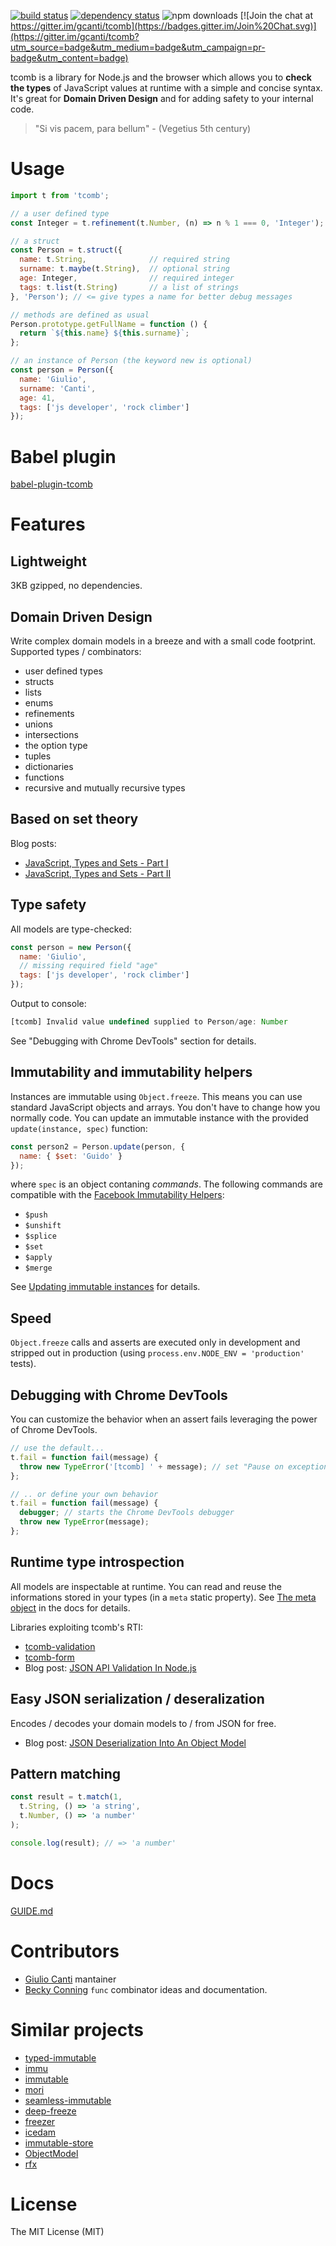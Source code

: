 [![build status](https://img.shields.io/travis/gcanti/tcomb/master.svg?style=flat-square)](https://travis-ci.org/gcanti/tcomb)
[![dependency status](https://img.shields.io/david/gcanti/tcomb.svg?style=flat-square)](https://david-dm.org/gcanti/tcomb)
![npm downloads](https://img.shields.io/npm/dm/tcomb.svg)
[![Join the chat at https://gitter.im/gcanti/tcomb](https://badges.gitter.im/Join%20Chat.svg)](https://gitter.im/gcanti/tcomb?utm_source=badge&utm_medium=badge&utm_campaign=pr-badge&utm_content=badge)

tcomb is a library for Node.js and the browser which allows you to **check the types** of JavaScript values at runtime with a simple and concise syntax. It's great for **Domain Driven Design** and for adding safety to your internal code.

> "Si vis pacem, para bellum" - (Vegetius 5th century)

# Usage

```js
import t from 'tcomb';

// a user defined type
const Integer = t.refinement(t.Number, (n) => n % 1 === 0, 'Integer');

// a struct
const Person = t.struct({
  name: t.String,              // required string
  surname: t.maybe(t.String),  // optional string
  age: Integer,                // required integer
  tags: t.list(t.String)       // a list of strings
}, 'Person'); // <= give types a name for better debug messages

// methods are defined as usual
Person.prototype.getFullName = function () {
  return `${this.name} ${this.surname}`;
};

// an instance of Person (the keyword new is optional)
const person = Person({
  name: 'Giulio',
  surname: 'Canti',
  age: 41,
  tags: ['js developer', 'rock climber']
});
```

# Babel plugin

[babel-plugin-tcomb](https://github.com/gcanti/babel-plugin-tcomb)

# Features

## Lightweight

3KB gzipped, no dependencies.

## Domain Driven Design

Write complex domain models in a breeze and with a small code footprint. Supported types / combinators:

* user defined types
* structs
* lists
* enums
* refinements
* unions
* intersections
* the option type
* tuples
* dictionaries
* functions
* recursive and mutually recursive types

## Based on set theory

Blog posts:

- [JavaScript, Types and Sets - Part I](https://gcanti.github.io/2014/09/29/javascript-types-and-sets.html)
- [JavaScript, Types and Sets - Part II](https://gcanti.github.io/2014/10/07/javascript-types-and-sets-part-II.html)

## Type safety

All models are type-checked:

```js
const person = new Person({
  name: 'Giulio',
  // missing required field "age"
  tags: ['js developer', 'rock climber']
});
```

Output to console:

```js
[tcomb] Invalid value undefined supplied to Person/age: Number
```

See "Debugging with Chrome DevTools" section for details.

## Immutability and immutability helpers

Instances are immutable using `Object.freeze`. This means you can use standard JavaScript objects and arrays. You don't have to change how you normally code. You can update an immutable instance with the provided `update(instance, spec)` function:

```js
const person2 = Person.update(person, {
  name: { $set: 'Guido' }
});
```

where `spec` is an object contaning *commands*. The following commands are compatible with the [Facebook Immutability Helpers](http://facebook.github.io/react/docs/update.html):

* `$push`
* `$unshift`
* `$splice`
* `$set`
* `$apply`
* `$merge`

See [Updating immutable instances](GUIDE.md#updating-immutable-instances) for details.

## Speed

`Object.freeze` calls and asserts are executed only in development and stripped out in production (using `process.env.NODE_ENV = 'production'` tests).

## Debugging with Chrome DevTools

You can customize the behavior when an assert fails leveraging the power of Chrome DevTools.

```js
// use the default...
t.fail = function fail(message) {
  throw new TypeError('[tcomb] ' + message); // set "Pause on exceptions" on the "Sources" panel
};

// .. or define your own behavior
t.fail = function fail(message) {
  debugger; // starts the Chrome DevTools debugger
  throw new TypeError(message);
};
```

## Runtime type introspection

All models are inspectable at runtime. You can read and reuse the informations stored in your types (in a `meta` static property). See [The meta object](GUIDE.md#the-meta-object) in the docs for details.

Libraries exploiting tcomb's RTI:

- [tcomb-validation](https://github.com/gcanti/tcomb-validation)
- [tcomb-form](https://github.com/gcanti/tcomb-form)
- Blog post: [JSON API Validation In Node.js](https://gcanti.github.io/2014/09/15/json-api-validation-in-node.html)

## Easy JSON serialization / deseralization

Encodes / decodes your domain models to / from JSON for free.
- Blog post: [JSON Deserialization Into An Object Model](https://gcanti.github.io/2014/09/12/json-deserialization-into-an-object-model.html)

## Pattern matching

```js
const result = t.match(1,
  t.String, () => 'a string',
  t.Number, () => 'a number'
);

console.log(result); // => 'a number'
```

# Docs

[GUIDE.md](GUIDE.md)

# Contributors

- [Giulio Canti](https://github.com/gcanti) mantainer
- [Becky Conning](https://github.com/beckyconning) `func` combinator ideas and documentation.

# Similar projects

* [typed-immutable](https://github.com/Gozala/typed-immutable)
* [immu](https://github.com/scottcorgan/immu)
* [immutable](https://github.com/facebook/immutable-js)
* [mori](https://github.com/swannodette/mori)
* [seamless-immutable](https://github.com/rtfeldman/seamless-immutable)
* [deep-freeze](https://www.npmjs.com/package/deep-freeze)
* [freezer](https://github.com/arqex/freezer)
* [icedam](https://github.com/winkler1/icedam)
* [immutable-store](https://github.com/christianalfoni/immutable-store)
* [ObjectModel](https://github.com/sylvainpolletvillard/ObjectModel)
* [rfx](https://github.com/ericelliott/rfx)

# License

The MIT License (MIT)
